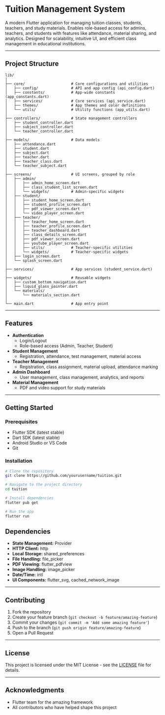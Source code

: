 # Tuition Management System

A modern Flutter application for managing tuition classes, students, teachers, and study materials.
Enables role-based access for admins, teachers, and students with features like attendance, material sharing, and analytics.
Designed for scalability, intuitive UI, and efficient class management in educational institutions.

---

## Project Structure

```
lib/
│
├── core/                     # Core configurations and utilities
│   ├── config/               # API and app config (api_config.dart)
│   ├── constants/            # App-wide constants (app_constants.dart)
│   ├── services/             # Core services (api_service.dart)
│   ├── themes/               # App themes and color definitions
│   └── utils/                # Utility functions (app_utils.dart)
│
├── controllers/              # State management controllers
│   ├── student_controller.dart
│   ├── subject_controller.dart
│   └── teacher_controller.dart
│
├── models/                   # Data models
│   ├── attendance.dart
│   ├── student.dart
│   ├── subject.dart
│   ├── teacher.dart
│   ├── teacher_class.dart
│   └── teacher_subject.dart
│
├── screens/                  # UI screens, grouped by role
│   ├── admin/
│   │   ├── admin_home_screen.dart
│   │   ├── class_student_list_screen.dart
│   │   └── widgets/          # Admin-specific widgets
│   ├── student/
│   │   ├── student_home_screen.dart
│   │   ├── student_profile_screen.dart
│   │   ├── pdf_viewer_screen.dart
│   │   └── video_player_screen.dart
│   ├── teacher/
│   │   ├── teacher_home_screen.dart
│   │   ├── teacher_profile_screen.dart
│   │   ├── teacher_dashboard.dart
│   │   ├── class_details_screen.dart
│   │   ├── pdf_viewer_screen.dart
│   │   ├── youtube_player_screen.dart
│   │   ├── utils/            # Teacher-specific utilities
│   │   └── widgets/          # Teacher-specific widgets
│   ├── login_screen.dart
│   └── splash_screen.dart
│
├── services/                 # App services (student_service.dart)
│
├── widgets/                  # Reusable widgets
│   ├── custom_bottom_navigation.dart
│   ├── liquid_glass_painter.dart
│   └── materials/
│       └── materials_section.dart
│
└── main.dart                 # App entry point
```

---

## Features

- **Authentication**
  - Login/Logout
  - Role-based access (Admin, Teacher, Student)
- **Student Management**
  - Registration, attendance, test management, material access
- **Teacher Management**
  - Registration, class assignment, material upload, attendance marking
- **Admin Dashboard**
  - User management, class management, analytics, and reports
- **Material Management**
  - PDF and video support for study materials

---

## Getting Started

### Prerequisites

- Flutter SDK (latest stable)
- Dart SDK (latest stable)
- Android Studio or VS Code
- Git

### Installation

```bash
# Clone the repository
git clone https://github.com/yourusername/tuition.git

# Navigate to the project directory
cd tuition

# Install dependencies
flutter pub get

# Run the app
flutter run
```

## Dependencies

- **State Management:** Provider
- **HTTP Client:** http
- **Local Storage:** shared_preferences
- **File Handling:** file_picker
- **PDF Viewing:** flutter_pdfview
- **Image Handling:** image_picker
- **Date/Time:** intl
- **UI Components:** flutter_svg, cached_network_image

---

## Contributing

1. Fork the repository
2. Create your feature branch (`git checkout -b feature/amazing-feature`)
3. Commit your changes (`git commit -m 'Add some amazing feature'`)
4. Push to the branch (`git push origin feature/amazing-feature`)
5. Open a Pull Request

---

## License

This project is licensed under the MIT License - see the [LICENSE](LICENSE) file for details.

---

## Acknowledgments

- Flutter team for the amazing framework
- All contributors who have helped shape this project
